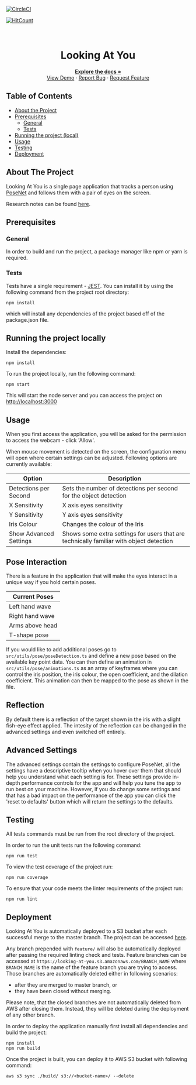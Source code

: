 <!-- PROJECT SHIELDS -->

[![CircleCI](https://img.shields.io/circleci/build/github/ScottLogic/lookingatyou/master.svg?label=master&style=badge&token=ab5d53d5a9479d50259a1d2febaa710964b4bd8c)](https://circleci.com/gh/ScottLogic/lookingatyou)

[![HitCount](http://hits.dwyl.io/ScottLogic/lookingatyou.svg)](http://hits.dwyl.io/ScottLogic/lookingatyou)

<!-- PROJECT LOGO -->
<br />
<p align="center">

  <h1 align="center">Looking At You</h1>

  <p align="center">
    <a href="https://github.com/ScottLogic/lookingatyou/blob/master/README.md"><strong>Explore the docs »</strong></a>
    <br />
    <a href="https://looking-at-you.s3.amazonaws.com/index.html">View Demo</a>
    ·
    <a href="https://github.com/ScottLogic/lookingatyou/issues">Report Bug</a>
    ·
    <a href="https://github.com/ScottLogic/lookingatyou/issues">Request Feature</a>
  </p>
</p>

## Table of Contents

-   [About the Project](#about-the-project)
-   [Prerequisites](#prerequisites)
    -   [General](#general)
    -   [Tests](#tests)
-   [Running the project (local)](#running-the-project-locally)
-   [Usage](#usage)
-   [Testing](#testing)
-   [Deployment](#deployment)

## About The Project

Looking At You is a single page application that tracks a person using [PoseNet](https://github.com/tensorflow/tfjs-models/tree/master/posenet) and follows them with a pair of eyes on the screen.

Research notes can be found [here](https://docs.google.com/document/d/1qzaegY8RV-7zI8W8PFPsT_O9LhHEo22WNC5yQh8-n_Q/edit#heading=h.e2w0fl8vj3ca_).

## Prerequisites

### General

In order to build and run the project, a package manager like npm or yarn is required.

### Tests

Tests have a single requirement - [JEST](https://jestjs.io/). You can install it by using the following command from the project root directory:

```
npm install
```

which will install any dependencies of the project based off of the package.json file.

## Running the project locally

Install the dependencies:

```
npm install
```

To run the project locally, run the following command:

```
npm start
```

This will start the node server and you can access the project on [http://localhost:3000](http://localhost:3000)

## Usage

When you first access the application, you will be asked for the permission to access the webcam - click 'Allow'.

When mouse movement is detected on the screen, the configuration menu will open where certain settings can be adjusted. Following options are currently available:

| Option                 | Description                                                                             |
| ---------------------- | --------------------------------------------------------------------------------------- |
| Detections per Second  | Sets the number of detections per second for the object detection                       |
| X Sensitivity          | X axis eyes sensitivity                                                                 |
| Y Sensitivity          | Y axis eyes sensitivity                                                                 |
| Iris Colour            | Changes the colour of the Iris                                                          |
| Show Advanced Settings | Shows some extra settings for users that are technically familiar with object detection |

## Pose Interaction

There is a feature in the application that will make the eyes interact in a unique way if you hold certain poses.

| Current Poses   |
| --------------- |
| Left hand wave  |
| Right hand wave |
| Arms above head |
| T-shape pose    |

If you would like to add additional poses go to `src/utils/pose/poseDetection.ts` and define a new pose based on the available key point data. You can then define an animation in `src/utils/pose/animations.ts` as an array of keyframes where you can control the iris position, the iris colour, the open coefficient, and the dilation coefficient. This animation can then be mapped to the pose as shown in the file.

## Reflection

By default there is a reflection of the target shown in the iris with a slight fish-eye effect applied. The intesity of the reflection can be changed in the advanced settings and even switched off entirely.

## Advanced Settings

The advanced settings contain the settings to configure PoseNet, all the settings have a descriptive tooltip when you hover over them that should help you understand what each setting is for. These settings provide in-depth performance controls for the app and will help you tune the app to run best on your machine. However, if you do change some settings and that has a bad impact on the performance of the app you can click the 'reset to defaults' button which will return the settings to the defaults.

## Testing

All tests commands must be run from the root directory of the project.

In order to run the unit tests run the following command:

```
npm run test
```

To view the test coverage of the project run:

```
npm run coverage
```

To ensure that your code meets the linter requirements of the project run:

```
npm run lint
```

## Deployment

Looking At You is automatically deployed to a S3 bucket after each successful merge to the master branch. The project can be accessed [here](https://looking-at-you.s3.amazonaws.com/index.html).

Any branch prepended with `feature/` will also be automatically deployed after passing the required linting check and tests. Feature branches can be accessed at `https://looking-at-you.s3.amazonaws.com/BRANCH_NAME` where `BRANCH_NAME` is the name of the feature branch you are trying to access. Those branches are automatically deleted either in following scenarios:

-   after they are merged to master branch, or
-   they have been closed without merging.

Please note, that the closed branches are not automatically deleted from AWS after closing them. Instead, they will be deleted during the deployment of any other branch.

In order to deploy the application manually first install all dependencies and build the project:

```
npm install
npm run build
```

Once the project is built, you can deploy it to AWS S3 bucket with following command:

```
aws s3 sync ./build/ s3://<bucket-name>/ --delete
```
